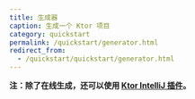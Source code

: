 ```yaml
---
title: 生成器
caption: 生成一个 Ktor 项目
category: quickstart
permalink: /quickstart/generator.html
redirect_from:
  - /quickstart/quickstart/generator.html
---
```


<!--<https://ktor.io/start>-->

**注：除了在线生成，还可以使用 [Ktor IntelliJ 插件](/quickstart/quickstart/intellij-idea/plugin.html)。**

<div id="generator_id"></div>

<script type="text/javascript">
window.addEventListener('popstate', function(event) {
    const iframe = document.getElementById('iframe_generator');
    if (iframe) {
        iframe.contentWindow.postMessage({type: "updateHash", value: window.location.hash}, "*")
    }
});
window.addEventListener('message', function(event) {
    if (event.data && event.data.type === "updateHash") {
        history.pushState({}, "", window.location.pathname + "#" + event.data.value.replace(/^#/, ''));
    }
});
document.getElementById('generator_id').innerHTML = '<iframe id="iframe_generator" src="{{ site.ktor_init_tools_url }}' + location.hash.replace(/"/g, '\\"') + '" style="border:1px solid #343a40;width:100%;height:574px;"></iframe>';
</script>
